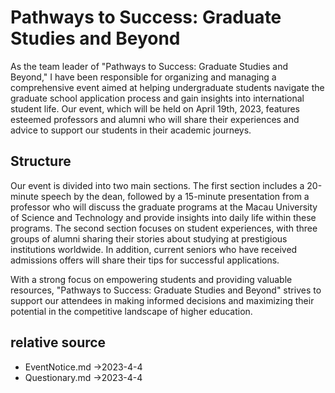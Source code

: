 # Pathways to Success: Graduate Studies and Beyond

As the team leader of "Pathways to Success: Graduate Studies and Beyond," I have been responsible for organizing and managing a comprehensive event aimed at helping undergraduate students navigate the graduate school application process and gain insights into international student life. Our event, which will be held on April 19th, 2023, features esteemed professors and alumni who will share their experiences and advice to support our students in their academic journeys.

## Structure

Our event is divided into two main sections. The first section includes a 20-minute speech by the dean, followed by a 15-minute presentation from a professor who will discuss the graduate programs at the Macau University of Science and Technology and provide insights into daily life within these programs. The second section focuses on student experiences, with three groups of alumni sharing their stories about studying at prestigious institutions worldwide. In addition, current seniors who have received admissions offers will share their tips for successful applications.

With a strong focus on empowering students and providing valuable resources, "Pathways to Success: Graduate Studies and Beyond" strives to support our attendees in making informed decisions and maximizing their potential in the competitive landscape of higher education.

## relative source

- EventNotice.md  ->2023-4-4
- Questionary.md ->2023-4-4